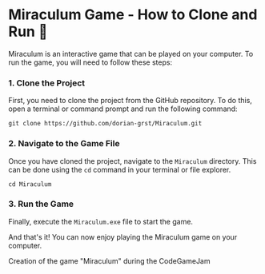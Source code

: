 # Miraculum Game - How to Clone and Run 📂

Miraculum is an interactive game that can be played on your computer. To run the game, you will need to follow these steps:

### 1. Clone the Project 

First, you need to clone the project from the GitHub repository. To do this, open a terminal or command prompt and run the following command:

``` git clone https://github.com/dorian-grst/Miraculum.git ```

### 2. Navigate to the Game File

Once you have cloned the project, navigate to the `Miraculum` directory. This can be done using the `cd` command in your terminal or file explorer.

``` cd Miraculum ``` 

### 3. Run the Game

Finally, execute the `Miraculum.exe` file to start the game.

And that's it! You can now enjoy playing the Miraculum game on your computer.

Creation of the game "Miraculum" during the CodeGameJam
